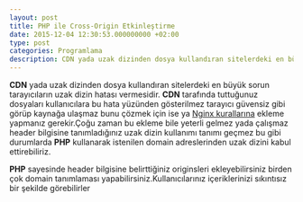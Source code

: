 ```yaml
---
layout: post
title: PHP ile Cross-Origin Etkinleştirme
date: 2015-12-04 12:30:53.000000000 +02:00
type: post
categories: Programlama
description: CDN yada uzak dizinden dosya kullandıran sitelerdeki en büyük sorun tarayıcıların uzak dizin hatası vermesidir.CDN tarafında tuttuğunuz
---
```


**CDN** yada uzak dizinden dosya kullandıran sitelerdeki en büyük sorun tarayıcıların uzak dizin hatası vermesidir. **CDN** tarafında tuttuğunuz dosyaları kullanıcılara bu hata yüzünden gösterilmez tarayıcı güvensiz gibi görüp kaynağa ulaşmaz bunu çözmek için ise ya [Nginx kurallarına](https://mertcangokgoz.com/nginxde-cors-ayarlari-nasil-yapilir/) ekleme yapmanız gerekir.Çoğu zaman bu ekleme bile yeterli gelmez yada çalışmaz header bilgisine tanımladığınız uzak dizin kullanımı tanımı geçmez bu gibi durumlarda **PHP** kullanarak istenilen domain adreslerinden uzak dizini kabul ettirebiliriz.

<script src="https://gist.github.com/MertcanGokgoz/2040cd0efb48952087f0.js"></script>

**PHP** sayesinde header bilgisine belirttiğiniz originsleri ekleyebilirsiniz birden çok domain tanımlaması yapabilirsiniz.Kullanıcılarınız içeriklerinizi sıkıntısız bir şekilde görebilirler
